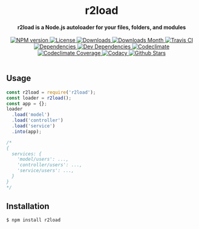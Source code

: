 <h1 align="center">r2load</h1>

<div align="center">
  <strong>r2load is a Node.js autoloader for your files, folders, and modules</strong>
</div>

<br />

<div align="center">
  <!-- NPM version -->
  <a href="https://npmjs.org/package/r2load" target="_blank">
    <img src="https://img.shields.io/npm/v/r2load.svg" alt="NPM version" />
  </a>
  <!-- License -->
  <a href="https://npmjs.org/package/r2load" target="_blank">
    <img src="https://img.shields.io/npm/l/r2load.svg" alt="License" />
  </a>
  <!-- Downloads -->
  <a href="https://npmjs.org/package/r2load" target="_blank">
    <img src="https://img.shields.io/npm/dt/r2load.svg" alt="Downloads" />
  </a>
  <!-- Downloads Month -->
  <a href="https://npmjs.org/package/r2load" target="_blank">
    <img src="https://img.shields.io/npm/dm/r2load.svg" alt="Downloads Month" />
  </a>
  <!-- Travis CI -->
  <a href="https://travis-ci.org/r2js/r2load" target="_blank">
    <img src="https://img.shields.io/travis/r2js/r2load.svg" alt="Travis CI" />
  </a>
  <!-- Dependencies -->
  <a href="https://david-dm.org/r2js/r2load" target="_blank">
    <img src="https://img.shields.io/david/r2js/r2load.svg" alt="Dependencies" />
  </a>
  <!-- Dev Dependencies -->
  <a href="https://david-dm.org/r2js/r2load?type=dev" target="_blank">
    <img src="https://img.shields.io/david/dev/r2js/r2load.svg" alt="Dev Dependencies" />
  </a>
  <!-- Codeclimate -->
  <a href="https://codeclimate.com/github/r2js/r2load" target="_blank">
    <img src="https://img.shields.io/codeclimate/github/r2js/r2load.svg" alt="Codeclimate" />
  </a>
  <!-- Codeclimate Coverage -->
  <a href="https://codeclimate.com/github/r2js/r2load" target="_blank">
    <img src="https://img.shields.io/codeclimate/coverage/github/r2js/r2load.svg" alt="Codeclimate Coverage" />
  </a>
  <!-- Codacy -->
  <a href="https://codacy.com" target="_blank">
    <img src="https://img.shields.io/codacy/grade/c199fde5dba44f0e9820d97be8178762.svg" alt="Codacy" />
  </a>
  <!-- Github Stars -->
  <a href="https://github.com/r2js/r2load" target="_blank">
    <img src="https://img.shields.io/github/stars/r2js/r2load.svg?label=%E2%98%85" alt="Github Stars" />
  </a>
</div>

<br />

## Usage

```js
const r2load = require('r2load');
const loader = r2load();
const app = {};
loader
  .load('model')
  .load('controller')
  .load('service')
  .into(app);

/*
{
  services: {
    'model/users': ...,
    'controller/users': ...,
    'service/users': ...,
  }
}
*/
```

## Installation

```bash
$ npm install r2load
```
